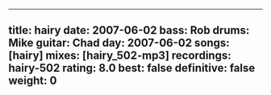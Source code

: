 
---
title: hairy
date: 2007-06-02
bass:	Rob
drums:	Mike
guitar:	Chad
day: 2007-06-02
songs: [hairy]
mixes: [hairy_502-mp3]
recordings: hairy-502
rating: 8.0
best: false
definitive: false
weight: 0
---
